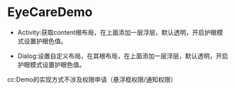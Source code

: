 # EyeCareDemo


* Activity:获取content根布局，在上面添加一层浮层，默认透明，开启护眼模式设置护眼色值。

* Dialog:设置自定义布局，在其根布局，在上面添加一层浮层，默认透明，开启护眼模式设置护眼色值。

cc:Demo的实现方式不涉及权限申请（悬浮框权限/通知权限）





